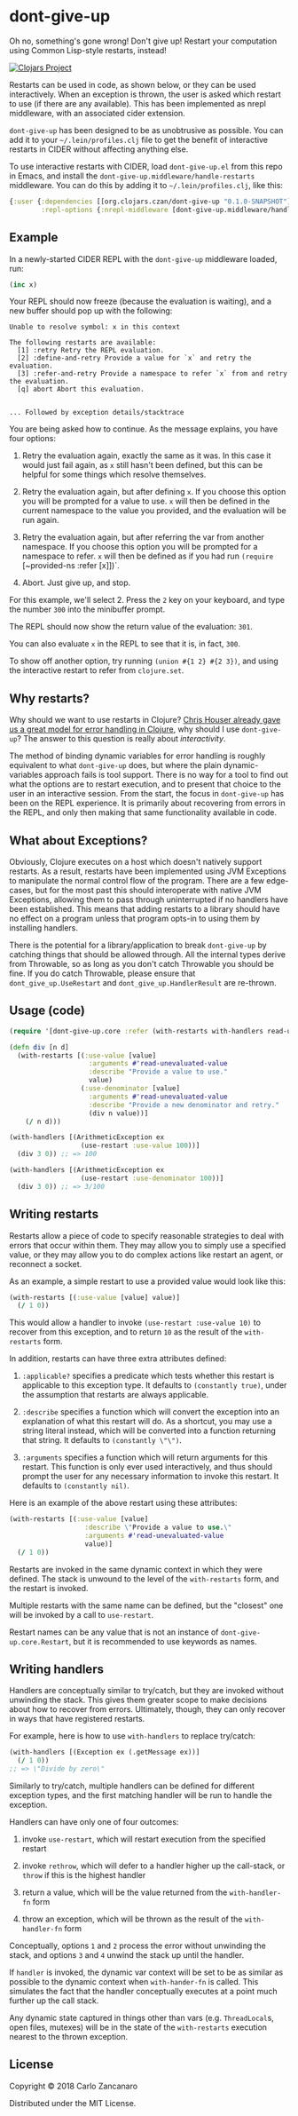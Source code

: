# dont-give-up

Oh no, something's gone wrong! Don't give up! Restart your computation using Common Lisp-style restarts, instead!

[![Clojars Project](https://img.shields.io/clojars/v/org.clojars.czan/dont-give-up.svg)](https://clojars.org/org.clojars.czan/dont-give-up)

Restarts can be used in code, as shown below, or they can be used interactively. When an exception is thrown, the user is asked which restart to use (if there are any available). This has been implemented as nrepl middleware, with an associated cider extension.

`dont-give-up` has been designed to be as unobtrusive as possible. You can add it to your `~/.lein/profiles.clj` file to get the benefit of interactive restarts in CIDER without affecting anything else.

To use interactive restarts with CIDER, load `dont-give-up.el` from this repo in Emacs, and install the `dont-give-up.middleware/handle-restarts` middleware. You can do this by adding it to `~/.lein/profiles.clj`, like this:

```clojure
{:user {:dependencies [[org.clojars.czan/dont-give-up "0.1.0-SNAPSHOT"]]
        :repl-options {:nrepl-middleware [dont-give-up.middleware/handle-restarts]}}}
```

## Example

In a newly-started CIDER REPL with the `dont-give-up` middleware loaded, run:

```clojure
(inc x)
```

Your REPL should now freeze (because the evaluation is waiting), and a new buffer should pop up with the following:

```
Unable to resolve symbol: x in this context

The following restarts are available:
  [1] :retry Retry the REPL evaluation.
  [2] :define-and-retry Provide a value for `x` and retry the evaluation.
  [3] :refer-and-retry Provide a namespace to refer `x` from and retry the evaluation.
  [q] abort Abort this evaluation.


... Followed by exception details/stacktrace
```

You are being asked how to continue. As the message explains, you have four options:

1. Retry the evaluation again, exactly the same as it was. In this case it would just fail again, as `x` still hasn't been defined, but this can be helpful for some things which resolve themselves.

2. Retry the evaluation again, but after defining `x`. If you choose this option you will be prompted for a value to use. `x` will then be defined in the current namespace to the value you provided, and the evaluation will be run again.

3. Retry the evaluation again, but after referring the var from another namespace. If you choose this option you will be prompted for a namespace to refer. `x` will then be defined as if you had run `(require `[~provided-ns :refer [x]])`.

4. Abort. Just give up, and stop.

For this example, we'll select 2. Press the `2` key on your keyboard, and type the number `300` into the minibuffer prompt.

The REPL should now show the return value of the evaluation: `301`.

You can also evaluate `x` in the REPL to see that it is, in fact, `300`.

To show off another option, try running `(union #{1 2} #{2 3})`, and using the interactive restart to refer from `clojure.set`.

## Why restarts?

Why should we want to use restarts in Clojure? [Chris Houser already gave us a great model for error handling in Clojure](https://www.youtube.com/watch?v=zp0OEDcAro0), why should I use `dont-give-up`? The answer to this question is really about _interactivity_.

The method of binding dynamic variables for error handling is roughly equivalent to what `dont-give-up` does, but where the plain dynamic-variables approach fails is tool support. There is no way for a tool to find out what the options are to restart execution, and to present that choice to the user in an interactive session. From the start, the focus in `dont-give-up` has been on the REPL experience. It is primarily about recovering from errors in the REPL, and only then making that same functionality available in code.

## What about Exceptions?

Obviously, Clojure executes on a host which doesn't natively support restarts. As a result, restarts have been implemented using JVM Exceptions to manipulate the normal control flow of the program. There are a few edge-cases, but for the most past this should interoperate with native JVM Exceptions, allowing them to pass through uninterrupted if no handlers have been established. This means that adding restarts to a library should have no effect on a program unless that program opts-in to using them by installing handlers.

There is the potential for a library/application to break `dont-give-up` by catching things that should be allowed through. All the internal types derive from Throwable, so as long as you don't catch Throwable you should be fine. If you do catch Throwable, please ensure that `dont_give_up.UseRestart` and `dont_give_up.HandlerResult` are re-thrown.

## Usage (code)

```clojure
(require '[dont-give-up.core :refer (with-restarts with-handlers read-unevaluated-value use-restart)])

(defn div [n d]
  (with-restarts [(:use-value [value]
                    :arguments #'read-unevaluated-value
                    :describe "Provide a value to use."
                    value)
                  (:use-denominator [value]
                    :arguments #'read-unevaluated-value
                    :describe "Provide a new denominator and retry."
                    (div n value))]
    (/ n d)))

(with-handlers [(ArithmeticException ex
                  (use-restart :use-value 100))]
  (div 3 0)) ;; => 100

(with-handlers [(ArithmeticException ex
                  (use-restart :use-denominator 100))]
  (div 3 0)) ;; => 3/100
```

## Writing restarts

Restarts allow a piece of code to specify reasonable strategies to deal with errors that occur within them. They may allow you to simply use a specified value, or they may allow you to do complex actions like restart an agent, or reconnect a socket.

As an example, a simple restart to use a provided value would look like this:

```clojure
(with-restarts [(:use-value [value] value)]
  (/ 1 0))
```

This would allow a handler to invoke `(use-restart :use-value 10)` to recover from this exception, and to return `10` as the result of the `with-restarts` form.

In addition, restarts can have three extra attributes defined:

1. `:applicable?` specifies a predicate which tests whether this restart is applicable to this exception type. It defaults to `(constantly true)`, under the assumption that restarts are always applicable.

2. `:describe` specifies a function which will convert the exception into an explanation of what this restart will do. As a shortcut, you may use a string literal instead, which will be converted into a function returning that string. It defaults to `(constantly \"\")`.

3. `:arguments` specifies a function which will return arguments for this restart. This function is only ever used interactively, and thus should prompt the user for any necessary information to invoke this restart. It defaults to `(constantly nil)`.

Here is an example of the above restart using these attributes:

```clojure
(with-restarts [(:use-value [value]
                   :describe \"Provide a value to use.\"
                   :arguments #'read-unevaluated-value
                   value)]
  (/ 1 0))
```

Restarts are invoked in the same dynamic context in which they were defined. The stack is unwound to the level of the `with-restarts` form, and the restart is invoked.

Multiple restarts with the same name can be defined, but the \"closest\" one will be invoked by a call to `use-restart`.

Restart names can be any value that is not an instance of `dont-give-up.core.Restart`, but it is recommended to use keywords as names.

## Writing handlers

Handlers are conceptually similar to try/catch, but they are invoked without unwinding the stack. This gives them greater scope to make decisions about how to recover from errors. Ultimately, though, they can only recover in ways that have registered restarts.

For example, here is how to use `with-handlers` to replace try/catch:

```clojure
(with-handlers [(Exception ex (.getMessage ex))]
  (/ 1 0))
;; => \"Divide by zero\"
```

Similarly to try/catch, multiple handlers can be defined for different exception types, and the first matching handler will be run to handle the exception.

Handlers can have only one of four outcomes:

1. invoke `use-restart`, which will restart execution from the specified restart

2. invoke `rethrow`, which will defer to a handler higher up the call-stack, or `throw` if this is the highest handler

3. return a value, which will be the value returned from the `with-handler-fn` form

4. throw an exception, which will be thrown as the result of the `with-handler-fn` form

Conceptually, options `1` and `2` process the error without unwinding the stack, and options `3` and `4` unwind the stack up until the handler.

If `handler` is invoked, the dynamic var context will be set to be as similar as possible to the dynamic context when `with-hander-fn` is called. This simulates the fact that the handler conceptually executes at a point much further up the call stack.

Any dynamic state captured in things other than vars (e.g. `ThreadLocal`s, open files, mutexes) will be in the state of the `with-restarts` execution nearest to the thrown exception.

## License

Copyright © 2018 Carlo Zancanaro

Distributed under the MIT License.
